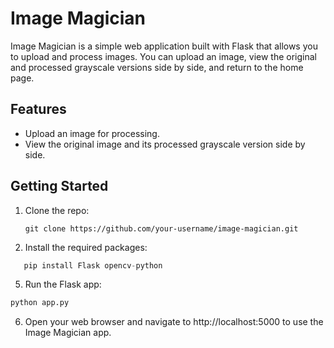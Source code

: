 # Image Magician
Image Magician is a simple web application built with Flask that allows you to upload and process images. You can upload an image, view the original and processed grayscale versions side by side, and return to the home page.

## Features
+ Upload an image for processing.
+ View the original image and its processed grayscale version side by side.



 ## Getting Started
 1. Clone the repo:
    ```
    git clone https://github.com/your-username/image-magician.git
    ```
3. Install the required packages:
 ```python
    pip install Flask opencv-python
```
5. Run the Flask app:
```python
python app.py
```
6. Open your web browser and navigate to http://localhost:5000 to use the Image Magician app.


